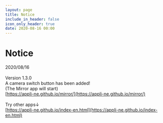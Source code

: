 ```yaml
---
layout: page
title: Notice
include_in_header: false
icon_only_header: true
date: 2020-08-16 00:00
---
```

# Notice
2020/08/16
<br>
<br>
Version 1.3.0
<br>
A camera switch button has been added!
<br>
(The Mirror app will start)
<br>
[https://appli-ne.github.io/mirror/](https://appli-ne.github.io/mirror/)
<br>
<br>
Try other apps↓
<br>
[https://appli-ne.github.io/index-en.html](https://appli-ne.github.io/index-en.html)